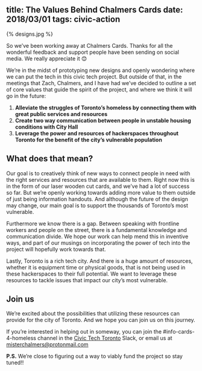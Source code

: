 title: The Values Behind Chalmers Cards
date: 2018/03/01
tags: civic-action
---

{% designs.jpg %}

So we’ve been working away at Chalmers Cards. Thanks for all the wonderful feedback and support people have been sending on social media. We really appreciate it 😊

We’re in the midst of prototyping new designs and openly wondering where we can put the tech in this civic tech project. But outside of that, in the meetings that Zach, Chalmers, and I have had we’ve decided to outline a set of core values that guide the spirit of the project, and where we think it will go in the future:

1. **Alleviate the struggles of Toronto’s homeless by connecting them with great public services and resources**
1. **Create two way communication between people in unstable housing conditions with City Hall**
1. **Leverage the power and resources of hackerspaces throughout Toronto for the benefit of the city’s vulnerable population**

## What does that mean?

Our goal is to creatively think of new ways to connect people in need with the right services and resources that are available to them. Right now this is in the form of our laser wooden cut cards, and we’ve had a lot of success so far. But we’re openly working towards adding more value to them outside of just being information handouts. And although the future of the design may change, our main goal is to support the thousands of Toronto’s most vulnerable.

Furthermore we know there is a gap. Between speaking with frontline workers and people on the street, there is a fundamental knowledge and communication divide. We hope our work can help mend this in inventive ways, and part of our musings on incorporating the power of tech into the project will hopefully work towards that.

Lastly, Toronto is a rich tech city. And there is a huge amount of resources, whether it is equipment time or physical goods, that is not being used in these hackerspaces to their full potential. We want to leverage these resources to tackle issues that impact our city’s most vulnerable.

## Join us

We’re excited about the possibilities that utilizing these resources can provide for the city of Toronto. And we hope you can join us on this journey.

If you’re interested in helping out in someway, you can join the #info-cards-4-homeless channel in the [Civic Tech Toronto](https://civictechto.slack.com) Slack, or email us at [misterchalmers@protonmail.com](mailto:misterchalmers@protonmail.com)

**P.S.** We’re close to figuring out a way to viably fund the project so stay tuned!!
